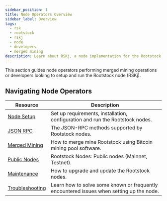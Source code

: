 ```yaml
---
sidebar_position: 1
title: Node Operators Overview
sidebar_label: Overview
tags:
  - rsk
  - rootstock
  - rskj
  - node
  - developers
  - merged mining
description: Learn about RSKj, a node implementation for the Rootstock blockchain and merged mining on Rootstock.
---
```


This section guides node operators performing merged mining operations or developers looking to setup and run the Rootstock node (RSKj).

## Navigating Node Operators

| Resource                                                        | Description                                                                                              |
| --------------------------------------------------------------- | -------------------------------------------------------------------------------------------------------- |
| [Node Setup](/node-operators/setup/installation/)               | Set up requirements, installation, configuration and run the Rootstock nodes.            |
| [JSON RPC](/node-operators/json-rpc/methods/)                   | The JSON-RPC methods supported by Rootstock nodes.                                       |
| [Merged Mining](/node-operators/merged-mining/getting-started/) | How to merge mine Rootstock using Bitcoin mining pool software.                          |
| [Public Nodes](/node-operators/public-nodes/)                   | Rootstock Nodes: Public nodes (Mainnet, Testnet).     |
| [Maintenance](/node-operators/maintenance/network-upgrades/)    | How to upgrade and update the Rootstock nodes.                                           |
| [Troubleshooting](/node-operators/troubleshooting/)             | Learn how to solve some known or frequently encountered issues when setting up the node. |